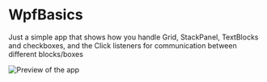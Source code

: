# WpfBasics
Just a simple app that shows how you handle Grid, StackPanel, TextBlocks and checkboxes, and the Click listeners for communication between different blocks/boxes 



![Preview of the app](https://drive.google.com/uc?authuser=0&id=1-S8jzIrQhhqSY2T8Wx0LI5t050dfoot7&export=download)
